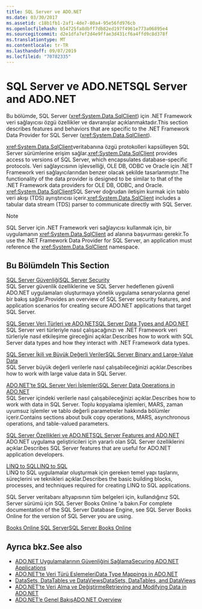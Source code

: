 ```yaml
---
title: SQL Server ve ADO.NET
ms.date: 03/30/2017
ms.assetid: c18b1fb1-2af1-4de7-80a4-95e56fd976cb
ms.openlocfilehash: b54725fa8dbff7db82ed197f4961e773a06895e4
ms.sourcegitcommit: d2e1dfa7ef2d4e9ffae3d431cf6a4ffd9c8d378f
ms.translationtype: MT
ms.contentlocale: tr-TR
ms.lasthandoff: 09/07/2019
ms.locfileid: "70782335"
---
```

# <a name="sql-server-and-adonet"></a><span data-ttu-id="1c070-102">SQL Server ve ADO.NET</span><span class="sxs-lookup"><span data-stu-id="1c070-102">SQL Server and ADO.NET</span></span>
<span data-ttu-id="1c070-103">Bu bölümde, SQL Server (<xref:System.Data.SqlClient>) için .NET Framework veri sağlayıcısı özgü özellikler ve davranışlar açıklanmaktadır.</span><span class="sxs-lookup"><span data-stu-id="1c070-103">This section describes features and behaviors that are specific to the .NET Framework Data Provider for SQL Server (<xref:System.Data.SqlClient>).</span></span>  
  
 <span data-ttu-id="1c070-104"><xref:System.Data.SqlClient>veritabanına özgü protokolleri kapsülleyen SQL Server sürümlerine erişim sağlar.</span><span class="sxs-lookup"><span data-stu-id="1c070-104"><xref:System.Data.SqlClient> provides access to versions of SQL Server, which encapsulates database-specific protocols.</span></span> <span data-ttu-id="1c070-105">Veri sağlayıcısının işlevselliği, OLE DB, ODBC ve Oracle için .NET Framework veri sağlayıcılarından benzer olacak şekilde tasarlanmıştır.</span><span class="sxs-lookup"><span data-stu-id="1c070-105">The functionality of the data provider is designed to be similar to that of the .NET Framework data providers for OLE DB, ODBC, and Oracle.</span></span> <span data-ttu-id="1c070-106"><xref:System.Data.SqlClient>SQL Server doğrudan iletişim kurmak için tablo veri akışı (TDS) ayrıştırıcısı içerir.</span><span class="sxs-lookup"><span data-stu-id="1c070-106"><xref:System.Data.SqlClient> includes a tabular data stream (TDS) parser to communicate directly with SQL Server.</span></span>  
  
> [!NOTE]
> <span data-ttu-id="1c070-107">SQL Server için .NET Framework veri sağlayıcısı kullanmak için, bir uygulamanın <xref:System.Data.SqlClient> ad alanına başvurması gerekir.</span><span class="sxs-lookup"><span data-stu-id="1c070-107">To use the .NET Framework Data Provider for SQL Server, an application must reference the <xref:System.Data.SqlClient> namespace.</span></span>  
  
## <a name="in-this-section"></a><span data-ttu-id="1c070-108">Bu Bölümde</span><span class="sxs-lookup"><span data-stu-id="1c070-108">In This Section</span></span>  
 [<span data-ttu-id="1c070-109">SQL Server Güvenliği</span><span class="sxs-lookup"><span data-stu-id="1c070-109">SQL Server Security</span></span>](sql-server-security.md)  
 <span data-ttu-id="1c070-110">SQL Server güvenlik özelliklerine ve SQL Server hedeflenen güvenli ADO.NET uygulamaları oluşturmaya yönelik uygulama senaryolarına genel bir bakış sağlar.</span><span class="sxs-lookup"><span data-stu-id="1c070-110">Provides an overview of SQL Server security features, and application scenarios for creating secure ADO.NET applications that target SQL Server.</span></span>  
  
 [<span data-ttu-id="1c070-111">SQL Server Veri Türleri ve ADO.NET</span><span class="sxs-lookup"><span data-stu-id="1c070-111">SQL Server Data Types and ADO.NET</span></span>](sql-server-data-types.md)  
 <span data-ttu-id="1c070-112">SQL Server veri türleriyle nasıl çalışacağınızı ve .NET Framework veri türleriyle nasıl etkileşime gireceğini açıklar.</span><span class="sxs-lookup"><span data-stu-id="1c070-112">Describes how to work with SQL Server data types and how they interact with .NET Framework data types.</span></span>  
  
 [<span data-ttu-id="1c070-113">SQL Server İkili ve Büyük Değerli Veriler</span><span class="sxs-lookup"><span data-stu-id="1c070-113">SQL Server Binary and Large-Value Data</span></span>](sql-server-binary-and-large-value-data.md)  
 <span data-ttu-id="1c070-114">SQL Server büyük değerli verilerle nasıl çalışabileceğinizi açıklar.</span><span class="sxs-lookup"><span data-stu-id="1c070-114">Describes how to work with large value data in SQL Server.</span></span>  
  
 [<span data-ttu-id="1c070-115">ADO.NET’te SQL Server Veri İşlemleri</span><span class="sxs-lookup"><span data-stu-id="1c070-115">SQL Server Data Operations in ADO.NET</span></span>](sql-server-data-operations.md)  
 <span data-ttu-id="1c070-116">SQL Server içindeki verilerle nasıl çalışabileceğinizi açıklar.</span><span class="sxs-lookup"><span data-stu-id="1c070-116">Describes how to work with data in SQL Server.</span></span> <span data-ttu-id="1c070-117">Toplu kopyalama işlemleri, MARS, zaman uyumsuz işlemler ve tablo değerli parametreler hakkında bölümler içerir.</span><span class="sxs-lookup"><span data-stu-id="1c070-117">Contains sections about bulk copy operations, MARS, asynchronous operations, and table-valued parameters.</span></span>  
  
 [<span data-ttu-id="1c070-118">SQL Server Özellikleri ve ADO.NET</span><span class="sxs-lookup"><span data-stu-id="1c070-118">SQL Server Features and ADO.NET</span></span>](sql-server-features-and-adonet.md)  
 <span data-ttu-id="1c070-119">ADO.NET uygulama geliştiricileri için yararlı olan SQL Server özelliklerini açıklar.</span><span class="sxs-lookup"><span data-stu-id="1c070-119">Describes SQL Server features that are useful for ADO.NET application developers.</span></span>  
  
 [<span data-ttu-id="1c070-120">LINQ to SQL</span><span class="sxs-lookup"><span data-stu-id="1c070-120">LINQ to SQL</span></span>](./linq/index.md)  
 <span data-ttu-id="1c070-121">LINQ to SQL uygulamalar oluşturmak için gereken temel yapı taşlarını, süreçlerini ve teknikleri açıklar.</span><span class="sxs-lookup"><span data-stu-id="1c070-121">Describes the basic building blocks, processes, and techniques required for creating LINQ to SQL applications.</span></span>  
  
 <span data-ttu-id="1c070-122">SQL Server veritabanı altyapısının tüm belgeleri için, kullandığınız SQL Server sürümü için SQL Server Books Online 'a bakın.</span><span class="sxs-lookup"><span data-stu-id="1c070-122">For complete documentation of the SQL Server Database Engine, see SQL Server Books Online for the version of SQL Server you are using.</span></span>  
  
 [<span data-ttu-id="1c070-123">Books Online SQL Server</span><span class="sxs-lookup"><span data-stu-id="1c070-123">SQL Server Books Online</span></span>](/sql/sql-server/sql-server-technical-documentation)  
  
## <a name="see-also"></a><span data-ttu-id="1c070-124">Ayrıca bkz.</span><span class="sxs-lookup"><span data-stu-id="1c070-124">See also</span></span>

- [<span data-ttu-id="1c070-125">ADO.NET Uygulamalarının Güvenliğini Sağlama</span><span class="sxs-lookup"><span data-stu-id="1c070-125">Securing ADO.NET Applications</span></span>](../securing-ado-net-applications.md)
- [<span data-ttu-id="1c070-126">ADO.NET’te Veri Türü Eşlemeleri</span><span class="sxs-lookup"><span data-stu-id="1c070-126">Data Type Mappings in ADO.NET</span></span>](../data-type-mappings-in-ado-net.md)
- [<span data-ttu-id="1c070-127">DataSets, DataTables ve DataViews</span><span class="sxs-lookup"><span data-stu-id="1c070-127">DataSets, DataTables, and DataViews</span></span>](../dataset-datatable-dataview/index.md)
- [<span data-ttu-id="1c070-128">ADO.NET’te Veri Alma ve Değiştirme</span><span class="sxs-lookup"><span data-stu-id="1c070-128">Retrieving and Modifying Data in ADO.NET</span></span>](../retrieving-and-modifying-data.md)
- [<span data-ttu-id="1c070-129">ADO.NET’e Genel Bakış</span><span class="sxs-lookup"><span data-stu-id="1c070-129">ADO.NET Overview</span></span>](../ado-net-overview.md)
